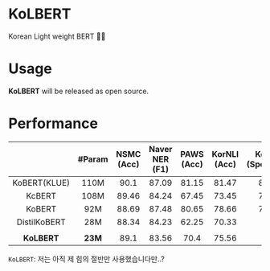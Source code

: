 # KoLBERT
Korean Light weight BERT 🍔❌

# Usage
**KoLBERT** will be released as open source.

# Performance
|| #Param | NSMC<br>(Acc) | Naver NER<br>(F1) | PAWS<br>(Acc) | KorNLI<br>(Acc) | KorSTS<br>(Spearman) | Question Pair<br>(Acc) | KorQuaD<br>(Dev)<br>(EM/F1) | 
|:----:|:----:|:----:|:----:|:----:|:----:|:----:|:----:|:----:|
|KoBERT(KLUE)| 110M | 90.1 | 87.09 | 81.15 | 81.47 | 82.42 | 94.45 |  /  |
|KcBERT| 108M | 89.46 | 84.24 | 67.45 | 73.45 | 76.51 | 93.66 |  /  |
|KoBERT| 92M | 88.69 | 87.48 | 80.65 | 78.66 | 79.97 | 93.93 |  /  |
|DistilKoBERT| 28M | 88.34 | 84.23 | 62.25 | 70.33 | 72.5 | 92.87 |  /  |
|  |  |  |  |  |  |  |  |  |
|**KoLBERT**| **23M** | 89.1 | 83.56 | 70.4 | 75.56 |  |  |  /  |

`KoLBERT`: 저는 아직 제 힘의 절반만 사용했습니다만..?
